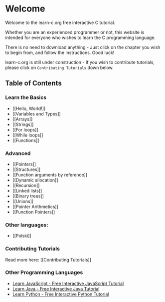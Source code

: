 # Welcome

Welcome to the learn-c.org free interactive C tutorial. 

Whether you are an experienced programmer or not, this website is intended for everyone who wishes to learn the C programming language.

There is no need to download anything - Just click on the chapter you wish to begin from, and follow the instructions. Good luck!

learn-c.org is still under construction - If you wish to contribute tutorials, please click on `Contributing Tutorials` down below.

Table of Contents
-----------------

### Learn the Basics

- [[Hello, World!]]
- [[Variables and Types]]
- [[Arrays]]
- [[Strings]]
- [[For loops]]
- [[While loops]]
- [[Functions]]

### Advanced 
- [[Pointers]]
- [[Structures]]
- [[Function arguments by reference]]
- [[Dynamic allocation]]
- [[Recursion]]
- [[Linked lists]]
- [[Binary trees]]
- [[Unions]]
- [[Pointer Arithmetics]]
- [[Function Pointers]]

### Other languages:
- [[Polski]]

### Contributing Tutorials

Read more here: [[Contributing Tutorials]]

### Other Programming Languages

- [Learn JavaScript - Free Interactive JavaScript Tutorial](http://learn-js.org)
- [Learn Java - Free Interactive Java Tutorial](http://learnjavaonline.org)
- [Learn Python - Free Interactive Python Tutorial](http://learnpython.org)

